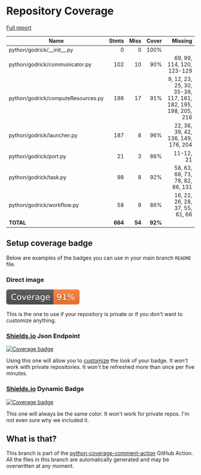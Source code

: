 # Repository Coverage

[Full report](https://htmlpreview.github.io/?https://github.com/madreher/Godrick/blob/python-coverage-comment-action-data/htmlcov/index.html)

| Name                               |    Stmts |     Miss |   Cover |   Missing |
|----------------------------------- | -------: | -------: | ------: | --------: |
| python/godrick/\_\_init\_\_.py     |        0 |        0 |    100% |           |
| python/godrick/communicator.py     |      102 |       10 |     90% |69, 99, 114, 120, 123-129 |
| python/godrick/computeResources.py |      198 |       17 |     91% |9, 12, 23, 25, 30, 35-39, 117, 161, 182, 195, 198, 205, 216 |
| python/godrick/launcher.py         |      187 |        8 |     96% |22, 36, 39, 42, 136, 149, 176, 204 |
| python/godrick/port.py             |       21 |        3 |     86% | 11-12, 21 |
| python/godrick/task.py             |       98 |        8 |     92% |58, 63, 68, 73, 78, 82, 86, 131 |
| python/godrick/workflow.py         |       58 |        8 |     86% |16, 22, 26, 28, 37, 55, 61, 66 |
|                          **TOTAL** |  **664** |   **54** | **92%** |           |


## Setup coverage badge

Below are examples of the badges you can use in your main branch `README` file.

### Direct image

[![Coverage badge](https://raw.githubusercontent.com/madreher/Godrick/python-coverage-comment-action-data/badge.svg)](https://htmlpreview.github.io/?https://github.com/madreher/Godrick/blob/python-coverage-comment-action-data/htmlcov/index.html)

This is the one to use if your repository is private or if you don't want to customize anything.

### [Shields.io](https://shields.io) Json Endpoint

[![Coverage badge](https://img.shields.io/endpoint?url=https://raw.githubusercontent.com/madreher/Godrick/python-coverage-comment-action-data/endpoint.json)](https://htmlpreview.github.io/?https://github.com/madreher/Godrick/blob/python-coverage-comment-action-data/htmlcov/index.html)

Using this one will allow you to [customize](https://shields.io/endpoint) the look of your badge.
It won't work with private repositories. It won't be refreshed more than once per five minutes.

### [Shields.io](https://shields.io) Dynamic Badge

[![Coverage badge](https://img.shields.io/badge/dynamic/json?color=brightgreen&label=coverage&query=%24.message&url=https%3A%2F%2Fraw.githubusercontent.com%2Fmadreher%2FGodrick%2Fpython-coverage-comment-action-data%2Fendpoint.json)](https://htmlpreview.github.io/?https://github.com/madreher/Godrick/blob/python-coverage-comment-action-data/htmlcov/index.html)

This one will always be the same color. It won't work for private repos. I'm not even sure why we included it.

## What is that?

This branch is part of the
[python-coverage-comment-action](https://github.com/marketplace/actions/python-coverage-comment)
GitHub Action. All the files in this branch are automatically generated and may be
overwritten at any moment.
